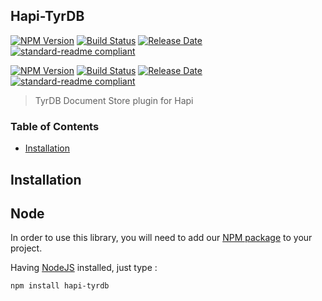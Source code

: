 ## Hapi-TyrDB


[![NPM Version](https://img.shields.io/npm/v/tyrdb.svg?&style=flat-square)](https://www.npmjs.org/package/tyrdb)
[![Build Status](https://img.shields.io/github/workflow/status/alex-werner/tyrdb/Node.js%20CI)](https://github.com/Alex-Werner/TyrDB/actions)
[![Release Date](https://img.shields.io/github/release-date/alex-werner/tyrdb)](https://github.com/alex-werner/tyrdb/releases/latest)
[![standard-readme compliant](https://img.shields.io/badge/readme%20style-standard-brightgreen)](https://github.com/RichardLitt/standard-readme)

[![NPM Version](https://img.shields.io/npm/v/hapi-tyrdb.svg?&style=flat-square)](https://www.npmjs.org/package/hapi-tyrdb)
[![Build Status](https://img.shields.io/github/workflow/status/alex-werner/hapi-tyrdb/Node.js%20CI)](https://github.com/Alex-Werner/hapi-tyrdb/actions)
[![Release Date](https://img.shields.io/github/release-date/alex-werner/hapi-tyrdb)](https://github.com/alex-werner/hapi-tyrdb/releases/latest)
[![standard-readme compliant](https://img.shields.io/badge/readme%20style-standard-brightgreen)](https://github.com/RichardLitt/standard-readme)

> TyrDB Document Store plugin for Hapi

### Table of Contents
 - [Installation](#installation)
 

## Installation

## Node

In order to use this library, you will need to add our [NPM package](https://www.npmjs.com/dash) to your project.

Having [NodeJS](https://nodejs.org/) installed, just type :

```bash
npm install hapi-tyrdb
```
